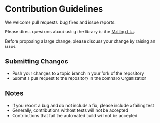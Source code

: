 # Contribution Guidelines

We welcome pull requests, bug fixes and issue reports.

Please direct questions about using the library to the [Mailing List](https://groups.google.com/forum/#!forum/coinhako).

Before proposing a large change, please discuss your change by raising an issue.

## Submitting Changes

* Push your changes to a topic branch in your fork of the repository
* Submit a pull request to the repository in the coinhako Organization

## Notes

* If you report a bug and do not include a fix, please include a failing test
* Generally, contributions without tests will not be accepted
* Contributions that fail the automated build will not be accepted
